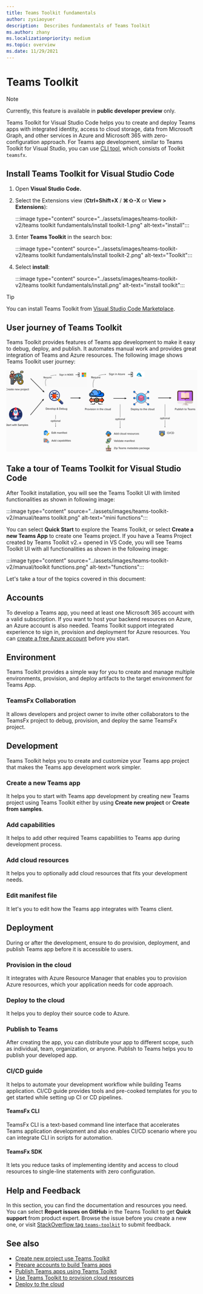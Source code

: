 ```yaml
---
title: Teams Toolkit fundamentals
author: zyxiaoyuer
description:  Describes fundamentals of Teams Toolkit
ms.author: zhany
ms.localizationpriority: medium
ms.topic: overview
ms.date: 11/29/2021
---
```


# Teams Toolkit

> [!NOTE]
> Currently, this feature is available in **public developer preview** only.

Teams Toolkit for Visual Studio Code helps you to create and deploy Teams apps with integrated identity, access to cloud storage, data from Microsoft Graph, and other services in Azure and Microsoft 365 with zero-configuration approach. For Teams app development, similar to Teams Toolkit for Visual Studio, you can use [CLI tool](https://github.com/OfficeDev/TeamsFx/blob/dev/docs/cli/user-manual.md), which consists of Toolkit `teamsfx`.

## Install Teams Toolkit for Visual Studio Code

1. Open **Visual Studio Code.**
1. Select the Extensions view (**Ctrl+Shift+X** / **⌘⇧-X** or **View > Extensions**):

   :::image type="content" source="../assets/images/teams-toolkit-v2/teams toolkit fundamentals/install toolkit-1.png" alt-text="install":::

1. Enter **Teams Toolkit** in the search box:

   :::image type="content" source="../assets/images/teams-toolkit-v2/teams toolkit fundamentals/install toolkit-2.png" alt-text="Toolkit":::

1. Select **install**:
  
   :::image type="content" source="../assets/images/teams-toolkit-v2/teams toolkit fundamentals/install.png" alt-text="install toolkit":::

> [!TIP]
> You can install Teams Toolkit from [Visual Studio Code Marketplace](https://marketplace.visualstudio.com/items?itemName=TeamsDevApp.ms-teams-vscode-extension).

## User journey of Teams Toolkit

Teams Toolkit provides features of Teams app development to make it easy to debug, deploy, and publish. It automates manual work and provides great integration of Teams and Azure resources. The following image shows Teams Toolkit user journey:

![Teams Toolkit User Journey](./images/teams-toolkit-user-journey.png)

## Take a tour of Teams Toolkit for Visual Studio Code

After Toolkit installation, you will see the Teams Toolkit UI with limited functionalities as shown in following image:

:::image type="content" source="../assets/images/teams-toolkit-v2/manual/teams toolkit.png" alt-text="mini functions":::

You can select **Quick Start** to explore the Teams Toolkit, or select **Create a new Teams App** to create one Teams project. If you have a Teams Project created by Teams Toolkit v2.+ opened in VS Code, you will see Teams Toolkit UI with all functionalities as shown in the following image:

:::image type="content" source="../assets/images/teams-toolkit-v2/manual/toolkit functions.png" alt-text="functions":::

Let's take a tour of the topics covered in this document:

## Accounts

To develop a Teams app, you need at least one Microsoft 365 account with a valid subscription. If you want to host your backend resources on Azure, an Azure account is also needed. Teams Toolkit support integrated experience to sign in, provision and deployment for Azure resources. You can [create a free Azure account](https://azure.microsoft.com/free/) before you start.

## Environment

Teams Toolkit provides a simple way for you to create and manage multiple environments, provision, and deploy artifacts to the target environment for Teams App.

### TeamsFx Collaboration

It allows developers and project owner to invite other collaborators to the TeamsFx project to debug, provision, and deploy the same TeamsFx project.

## Development

Teams Toolkit helps you to create and customize your Teams app project that makes the Teams app development work simpler.

### Create a new Teams app

It helps you to start with Teams app development by creating new Teams project using Teams Toolkit either by using **Create new project** or **Create from samples**.

### Add capabilities

It helps to add other required Teams capabilities to Teams app during development process.

### Add cloud resources

It helps you to optionally add cloud resources that fits your development needs.

### Edit manifest file 

It let's you to edit how the Teams app integrates with Teams client.

## Deployment

During or after the development, ensure to do provision, deployment, and publish Teams app before it is accessible to users.

### Provision in the cloud

It integrates with Azure Resource Manager that enables you to provision Azure resources, which your application needs for code approach.

### Deploy to the cloud

 It helps you to deploy their source code to Azure.

### Publish to Teams

After creating the app, you can distribute your app to different scope, such as individual, team, organization, or anyone. Publish to Teams helps you to publish your developed app.

### CI/CD guide

It helps to automate your development workflow while building Teams application. CI/CD guide provides tools and pre-cooked templates for you to get started while setting up CI or CD pipelines.

#### TeamsFx CLI

TeamsFx CLI is a text-based command line interface that accelerates Teams application development and also enables CI/CD scenario where you can integrate CLI in scripts for automation.

#### TeamsFx SDK

It lets you reduce tasks of implementing identity and access to cloud resources to single-line statements with zero configuration.

## Help and Feedback

In this section, you can find the documentation and resources you need. You can select **Report issues on GitHub** in the Teams Toolkit to get **Quick support** from product expert. Browse the issue before you create a new one, or visit [StackOverflow tag `teams-toolkit`](https://stackoverflow.com/questions/tagged/teams-toolkit) to submit feedback.

## See also

* [Create new project use Teams Toolkit](create-new-project.md)
* [Prepare accounts to build Teams apps](accounts.md)
* [Publish Teams apps using Teams Toolkit](publish.md)
* [Use Teams Toolkit to provision cloud resources](provision.md)
* [Deploy to the cloud](deploy.md)